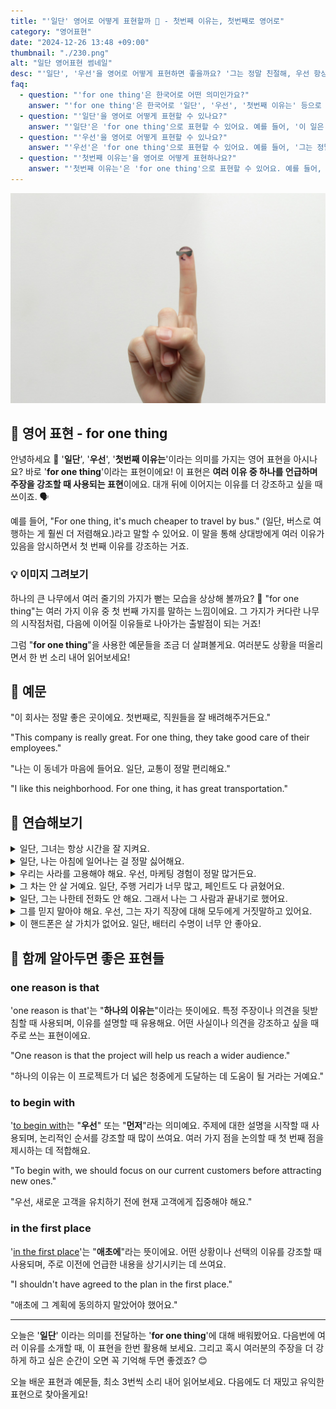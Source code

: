 ```yaml
---
title: "'일단' 영어로 어떻게 표현할까 💬 - 첫번째 이유는, 첫번째로 영어로"
category: "영어표현"
date: "2024-12-26 13:48 +09:00"
thumbnail: "./230.png"
alt: "일단 영어표현 썸네일"
desc: "'일단', '우선'을 영어로 어떻게 표현하면 좋을까요? '그는 정말 친절해, 우선 항상 도와줘'와 같이 사용할 수 있는 표현을 배워봅시다. 다양한 예문을 통해서 연습하고 본인의 표현으로 만들어 보세요."
faq:
  - question: "'for one thing'은 한국어로 어떤 의미인가요?"
    answer: "'for one thing'은 한국어로 '일단', '우선', '첫번째 이유는' 등으로 번역될 수 있습니다. 주로 여러 가지 이유 중 하나를 강조할 때 사용해요."
  - question: "'일단'을 영어로 어떻게 표현할 수 있나요?"
    answer: "'일단'은 'for one thing'으로 표현할 수 있어요. 예를 들어, '이 일은 어려워, 일단 시간도 부족해'는 'This task is tough, for one thing, I'm short on time'으로 말할 수 있어요."
  - question: "'우선'을 영어로 어떻게 표현할 수 있나요?"
    answer: "'우선'은 'for one thing'으로 표현할 수 있어요. 예를 들어, '그는 정말 친절해, 우선 항상 도와줘'는 'He's really kind, for one thing, he always helps me'로 말할 수 있어요."
  - question: "'첫번째 이유는'을 영어로 어떻게 표현하나요?"
    answer: "'첫번째 이유는'은 'for one thing'으로 표현할 수 있어요. 예를 들어, '첫번째 이유는 이 프로젝트가 우리에게 좋은 기회가 될 거예요'는 'For one thing, this project will be a great opportunity for us'로 표현할 수 있어요."
---
```


![검지손가락에 그린 표정](./230-1.jpg)

## 🌟 영어 표현 - for one thing

안녕하세요 👋 '**일단**', '**우선**', '**첫번째 이유는**'이라는 의미를 가지는 영어 표현을 아시나요? 바로 '**for one thing**'이라는 표현이에요! 이 표현은 **여러 이유 중 하나를 언급하며 주장을 강조할 때 사용되는 표현**이에요. 대개 뒤에 이어지는 이유를 더 강조하고 싶을 때 쓰이죠. 🗣️

예를 들어, "For one thing, it's much cheaper to travel by bus." (일단, 버스로 여행하는 게 훨씬 더 저렴해요.)라고 말할 수 있어요. 이 말을 통해 상대방에게 여러 이유가 있음을 암시하면서 첫 번째 이유를 강조하는 거죠.

<ins class="adsbygoogle"
     style="display:block"
     data-ad-client="ca-pub-1465612013356152"
     data-ad-slot="2106896038"
     data-ad-format="auto"
     data-full-width-responsive="true"></ins>

<script>
     (adsbygoogle = window.adsbygoogle || []).push({});
</script>

### 💡 이미지 그려보기

하나의 큰 나무에서 여러 줄기의 가지가 뻗는 모습을 상상해 볼까요? 🌳 "for one thing"는 여러 가지 이유 중 첫 번째 가지를 말하는 느낌이에요. 그 가지가 커다란 나무의 시작점처럼, 다음에 이어질 이유들로 나아가는 출발점이 되는 거죠!

그럼 "**for one thing**"을 사용한 예문들을 조금 더 살펴볼게요. 여러분도 상황을 떠올리면서 한 번 소리 내어 읽어보세요!

## 📖 예문

"이 회사는 정말 좋은 곳이에요. 첫번째로, 직원들을 잘 배려해주거든요."

"This company is really great. For one thing, they take good care of their employees."

"나는 이 동네가 마음에 들어요. 일단, 교통이 정말 편리해요."

"I like this neighborhood. For one thing, it has great transportation."

## 💬 연습해보기

<details>
<summary>일단, 그녀는 항상 시간을 잘 지켜요.</summary>
<span>For one thing, she's always on time.</span>
</details>

<details>
<summary>일단, 나는 아침에 일어나는 걸 정말 싫어해요.</summary>
<span>For one thing, I hate getting up early.</span>
</details>

<details>
<summary>우리는 사라를 고용해야 해요. 우선, 마케팅 경험이 정말 많거든요.</summary>
<span>We should hire Sarah. For one thing, she's got tons of experience in marketing.</span>
</details>

<details>
<summary>그 차는 안 살 거예요. 일단, 주행 거리가 너무 많고, 페인트도 다 긁혔어요.</summary>
<span>I'm not buying that car. For one thing, it's got too many miles on it, and the paint is all scratched up.</span>
</details>

<details>
<summary>일단, 그는 나한테 전화도 안 해요. 그래서 나는 그 사람과 끝내기로 했어요.</summary>
<span>For one thing, he never calls me back. That's why I'm done with him.</span>
</details>

<details>
<summary>그를 믿지 말아야 해요. 우선, 그는 자기 직장에 대해 모두에게 거짓말하고 있어요.</summary>
<span>You shouldn't trust him. For one thing, he's been lying to everyone about where he works.</span>
</details>

<details>
<summary>이 핸드폰은 살 가치가 없어요. 일단, 배터리 수명이 너무 안 좋아요.</summary>
<span>This phone isn't worth buying. For one thing, the battery life is awful.</span>
</details>

## 🤝 함께 알아두면 좋은 표현들

### one reason is that

'one reason is that'는 "**하나의 이유는**"이라는 뜻이에요. 특정 주장이나 의견을 뒷받침할 때 사용되며, 이유를 설명할 때 유용해요. 어떤 사실이나 의견을 강조하고 싶을 때 주로 쓰는 표현이에요.

"One reason is that the project will help us reach a wider audience."

"하나의 이유는 이 프로젝트가 더 넓은 청중에게 도달하는 데 도움이 될 거라는 거예요."

### to begin with

'[to begin with](/blog/in-english/228.to-begin-with/)는 "**우선**" 또는 "**먼저**"라는 의미예요. 주제에 대한 설명을 시작할 때 사용되며, 논리적인 순서를 강조할 때 많이 쓰여요. 여러 가지 점을 논의할 때 첫 번째 점을 제시하는 데 적합해요.

"To begin with, we should focus on our current customers before attracting new ones."

"우선, 새로운 고객을 유치하기 전에 현재 고객에게 집중해야 해요."

### in the first place

'[in the first place](/blog/애초에-영어표현/)'는 "**애초에**"라는 뜻이에요. 어떤 상황이나 선택의 이유를 강조할 때 사용되며, 주로 이전에 언급한 내용을 상기시키는 데 쓰여요.

"I shouldn't have agreed to the plan in the first place."

"애초에 그 계획에 동의하지 말았어야 했어요."

---

오늘은 '**일단**' 이라는 의미를 전달하는 '**for one thing**'에 대해 배워봤어요. 다음번에 여러 이유를 소개할 때, 이 표현을 한번 활용해 보세요. 그리고 혹시 여러분의 주장을 더 강하게 하고 싶은 순간이 오면 꼭 기억해 두면 좋겠죠? 😊

오늘 배운 표현과 예문들, 최소 3번씩 소리 내어 읽어보세요. 다음에도 더 재밌고 유익한 표현으로 찾아올게요!
